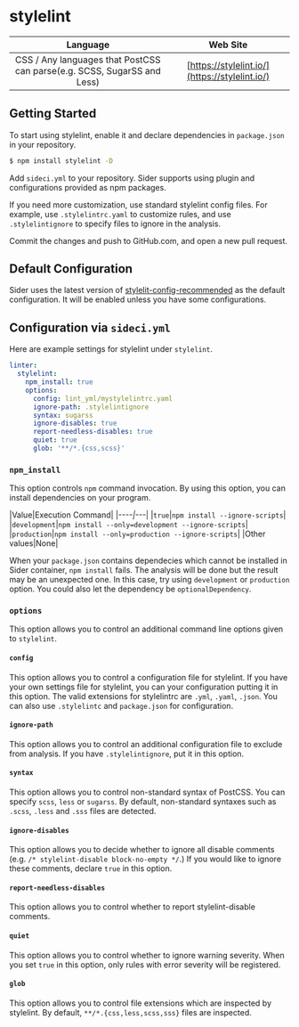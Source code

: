# stylelint

| Language | Web Site |
|:--:|:--:|
| CSS / Any languages that PostCSS can parse(e.g. SCSS, SugarSS and Less) | [https://stylelint.io/](https://stylelint.io/) |

## Getting Started

To start using stylelint, enable it and declare dependencies in `package.json` in your repository.

```bash
$ npm install stylelint -D
```

Add `sideci.yml` to your repository. Sider supports using plugin and configurations provided as npm packages.

If you need more customization, use standard stylelint config files. For example, use `.stylelintrc.yaml` to customize rules, and use `.stylelintignore` to specify files to ignore in the analysis.

Commit the changes and push to GitHub.com, and open a new pull request.

## Default Configuration

Sider uses the latest version of [stylelit-config-recommended](https://github.com/stylelint/stylelint-config-recommended) as the default configuration. It will be enabled unless you have some configurations.

## Configuration via `sideci.yml`

Here are example settings for stylelint under `stylelint`.

```yaml
linter:
  stylelint:
    npm_install: true
    options:
      config: lint_yml/mystylelintrc.yaml
      ignore-path: .stylelintignore
      syntax: sugarss
      ignore-disables: true
      report-needless-disables: true
      quiet: true
      glob: '**/*.{css,scss}'
```

### `npm_install`

This option controls `npm` command invocation. By using this option, you can install dependencies on your program.

\|Value\|Execution Command\| \|_----\|_---\| \|`true`\|`npm install --ignore-scripts`\| \|`development`\|`npm install --only=development --ignore-scripts`\| \|`production`\|`npm install --only=production --ignore-scripts`\| \|Other values\|None\|

When your `package.json` contains dependecies which cannot be installed in Sider container, `npm install` fails. The analysis will be done but the result may be an unexpected one. In this case, try using `development` or `production` option. You could also let the dependency be `optionalDependency`.

### `options`

This option allows you to control an additional command line options given to `stylelint`.

#### `config`

This option allows you to control a configuration file for stylelint. If you have your own settings file for stylelint, you can your configuration putting it in this option. The valid extensions for stylelintrc are `.yml`, `.yaml`, `.json`. You can also use `.stylelintc` and `package.json` for configuration.

#### `ignore-path`

This option allows you to control an additional configuration file to exclude from analysis. If you have `.stylelintignore`, put it in this option.

#### `syntax`

This option allows you to control non-standard syntax of PostCSS. You can specify `scss`, `less` or `sugarss`. By default, non-standard syntaxes such as `.scss`, `.less` and `.sss` files are detected.

#### `ignore-disables`

This option allows you to decide whether to ignore all disable comments \(e.g. `/* stylelint-disable block-no-empty */`.\) If you would like to ignore these comments, declare `true` in this option.

#### `report-needless-disables`

This option allows you to control whether to report stylelint-disable comments.

#### `quiet`

This option allows you to control whether to ignore warning severity. When you set `true` in this option, only rules with error severity will be registered.

#### `glob`

This option allows you to control file extensions which are inspected by stylelint. By default, `**/*.{css,less,scss,sss}` files are inspected.

